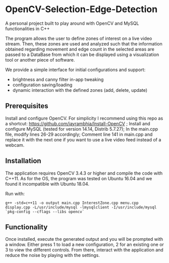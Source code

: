 # OpenCV-Selection-Edge-Detection
A personal project built to play around with OpenCV and MySQL functionalities in C++

The program allows the user to define zones of interest on a live video stream. Then, these zones are used and analyzed such that the information obtained regarding movement and edge count in the selected areas are passed to a DataBase from which it can be displayed using a visualization tool or another piece of software.

We provide a simple interface for initial configurations and support:
- brightness and canny filter in-app tweaking
- configuration saving/loading
- dynamic interaction with the defined zones (add, delete, update)

## Prerequisites

Install and configure OpenCV. For simplicity I recommend using this repo as a shortcut: https://github.com/jayrambhia/Install-OpenCV ;
Install and configure MySQL (tested for version 14.14, Distrib 5.7.27);
In the main.cpp file, modify lines 26-29 accordingly;
Comment line 141 in main.cpp and replace it with the next one if you want to use a live video feed instead of a webcam.

## Installation

The application requires OpenCV 3.4.3 or higher and compile the code with C++11.
As for the OS, the program was tested on Ubuntu 16.04 and we found it incompatible with Ubuntu 18.04.

Run with:
```
g++ -std=c++11 -o output main.cpp InterestZone.cpp menu.cpp display.cpp -L/usr/include/mysql -lmysqlclient -I/usr/include/mysql `pkg-config --cflags --libs opencv`
```

## Functionality

Once installed, execute the generated output and you will be prompted with a window. Either press 1 to load a new configuration, 2 for an existing one or 3 to view the different controls. From there, interact with the application and reduce the noise by playing with the settings.
